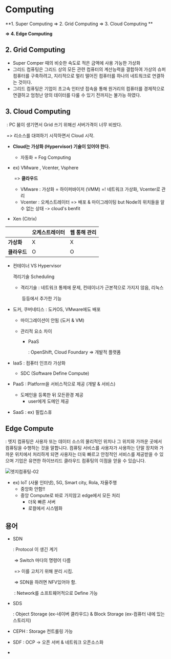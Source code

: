 # Computing

**1. Super Computing => 2. Grid Computing => 3. Cloud Computing **

**=> 4. Edge Computing**



## 2. Grid Computing

- Super Comper 때의 비슷한 속도로 적은 금액에 사용 가능한 가상화
- 그리드 컴퓨팅은 그리드 상의 모든 관련 컴퓨터의 계산능력을 결합하여 가상의 슈퍼 컴퓨터를 구축하려고, 지리적으로 멀리 떨어진 컴퓨터를 하나의 네트워크로 연결하는 것이다. 
- 그리드 컴퓨팅은 기업이 초고속 인터넷 접속을 통해 원거리의 컴퓨터를 경제적으로 연결하고 엄청난 양의 데이터를 다룰 수 있기 전까지는 불가능 하였다. 



## 3. Cloud Computing

​	: PC 붐이 생기면서 Grid 쓰기 위해선 서버가격이 너무 비쌌다.

​		=> 리소스를 대여하기 시작하면서 Cloud 시작.

- **Cloud는 가상화 (Hypervisor) 기술이 있어야 한다.**

  - 자동화 = Fog Computing

- ex) VMware , Vcenter, Vsphere 

  ​		=> **클라우드**

  - VMware : 가상화 = 하이퍼바이저 (VMM) =! 네트워크 가상화, Vcenter로 관리
  - Vcenter : 오케스트레이터 => 배포 & 마이그레이팅 but Node의 위치들을 알 수 없는 상태 -> cloud's benfit

- Xen (Citrix)

|              | 오케스트레이터 | 웹 통해 관리 |
| ------------ | -------------- | ------------ |
| **가상화**   | X              | X            |
| **클라우드** | O              | O            |

- 컨테이너 VS Hypervisor

  격리기술		Scheduling

  - 격리기술 : 네트워크 통제에 문제, 컨테이너가 근본적으로 가지지 않음, 리눅스 

    ​				등등에서 추가한 기능

- 도커, 쿠버네티스 : 도커OS, VMware에도 배포

  - 마이그레이션이 안됨 (도커 & VM)

  - 관리적 요소 차이

    - PaaS

      : OpenShift, Cloud Foundary => 개발적 플랫폼

- IaaS : 컴퓨터 인프라 가상화

  - SDC (Software Define Compute)

- PaaS : Platform을 서비스적으로 제공 (개발 & 서비스)

  - 도메인을 등록한 뒤 모든환경 제공
    - user에게 도메인 제공

- SaaS : ex) 필립스휴



## Edge Compute

: 엣지 컴퓨팅은 사용자 또는 데이터 소스의 물리적인 위치나 그 위치와 가까운 곳에서 컴퓨팅을 수행하는 것을 말합니다. 컴퓨팅 서비스를 사용자가 사용하는 단말 장치와 가까운 위치에서 처리하게 되면 사용자는 더욱 빠르고 안정적인 서비스를 제공받을 수 있으며 기업은 유연한 하이브리드 클라우드 컴퓨팅의 이점을 얻을 수 있습니다. 

![엣지컴퓨팅-02](https://img.kr.news.samsung.com/kr/wp-content/uploads/2017/05/%EC%97%A3%EC%A7%80%EC%BB%B4%ED%93%A8%ED%8C%85-02.jpg)

- ex) IoT (사물 인터넷), 5G, Smart city, Rola, 자율주행
  - 중앙화 안함!!
  - 중앙 Compute로 바로 가지않고 edge에서 모든 처리
    - 더욱 빠른 서버
    - 로컬에서 시스템화



## 용어

- SDN

  : Protocol 이 생긴 계기

  ​	=> Switch 마다의 명령어 다름

  ​	=> 이를 고치기 위해 분리 시킴.

  ​	=> SDN을 하려면 NFV있어야 함.

  ​		: Network를 소프트웨어적으로 Define 가능

- SDS

  : Object Storage (ex-네이버 클라우드) & Block Storage (ex-컴퓨터 내에 있는 스토리지)

- CEPH : Storage 컨트롤링 가능
- SDF : OCP -> 오픈 서버 & 네트워크 오픈소스화
- 